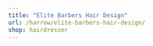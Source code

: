 ```yaml
---
title: "Elite Barbers Hair Design"
url: /harrow/elite-barbers-hair-design/
shop: hairdresser
---
```

